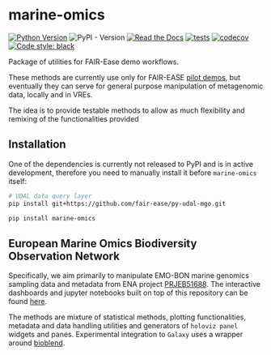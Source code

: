 # marine-omics

[![Python Version](https://img.shields.io/pypi/pyversions/momics.svg?color=green)](https://python.org)
![PyPI - Version](https://img.shields.io/pypi/v/marine-omics)
[![Read the Docs](https://img.shields.io/readthedocs/marine-omics)](https://marine-omics-methods.readthedocs.io/en/latest/)
[![tests](https://github.com/palec87/marine-omics/workflows/tests/badge.svg)](https://github.com/palec87/marine-omics/actions)
[![codecov](https://codecov.io/gh/emo-bon/marine-omics-methods/branch/main/graph/badge.svg)](https://codecov.io/gh/emo-bon/marine-omics-methods)
[![Code style: black](https://img.shields.io/badge/code%20style-black-000000.svg)](https://github.com/psf/black)

Package of utilities for FAIR-Ease demo workflows.

These methods are currently use only for FAIR-EASE [pilot demos](https://github.com/palec87/momics-demos), but eventually they can serve for general purpose manipulation of metagenomic data, locally and in VREs.

The idea is to provide testable methods to allow as much flexibility and remixing of the functionalities provided

## Installation

One of the dependencies is currently not released to PyPI and is in active development, therefore you need to manually install it before `marine-omics` itself:

```bash
# UDAL data query layer
pip install git+https://github.com/fair-ease/py-udal-mgo.git

pip install marine-omics
```

## European Marine Omics Biodiversity Observation Network

Specifically, we aim primarily to manipulate EMO-BON marine genomics sampling data and metadata from ENA project [PRJEB51688](https://www.ebi.ac.uk/ena/browser/view/PRJEB51688). The interactive dashboards and jupyter notebooks built on top of this repository can be found [here](https://github.com/emo-bon/momics-demos/tree/main).

The methods are mixture of statistical methods, plotting functionalities, metadata and data handling utilities and generators of `holoviz panel` widgets and panes. Experimental integration to `Galaxy` uses a wrapper around [bioblend](https://bioblend.readthedocs.io/en/latest/).
